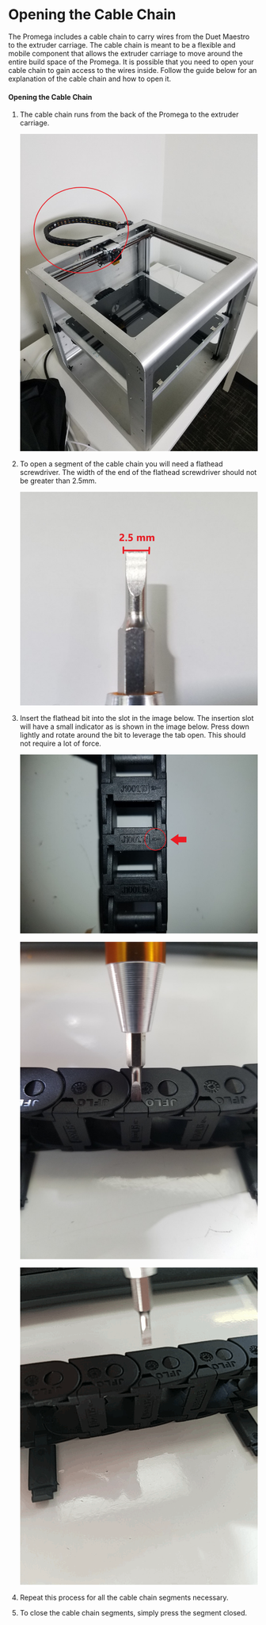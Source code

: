 # Opening the Cable Chain



The Promega includes a cable chain to carry wires from the Duet Maestro to the extruder carriage. The cable chain is meant to be a flexible and mobile component that allows the extruder carriage to move around the entire build space of the Promega. It is possible that you need to open your cable chain to gain access to the wires inside. Follow the guide below for an explanation of the cable chain and how to open it.

#### Opening the Cable Chain

1. The cable chain runs from the back of the Promega to the extruder carriage. 

    ![hXMAPBELPyzstGIe-thecablechain.jpg](../.gitbook/assets/gallery/2018-06-Jun/scaled-840-0/hXMAPBELPyzstGIe-thecablechain.jpg)

2. To open a segment of the cable chain you will need a flathead screwdriver. The width of the end of the flathead screwdriver should not be greater than 2.5mm.

    ![fD9nJMzWqdHuRCZ2-screwdriverbitcablechain.jpg](../.gitbook/assets/gallery/2018-06-Jun/scaled-840-0/fD9nJMzWqdHuRCZ2-screwdriverbitcablechain.jpg)

3. Insert the flathead bit into the slot in the image below. The insertion slot will have a small indicator as is shown in the image below. Press down lightly and rotate around the bit to leverage the tab open. This should not require a lot of force.

    ![MGIBys9oAzbZy3iK-flatheadindicator.jpg](../.gitbook/assets/gallery/2018-06-Jun/scaled-840-0/MGIBys9oAzbZy3iK-flatheadindicator.jpg)

    ![Vwfkjl5gnbIXmi6h-flatheadinsertionspot.jpg](../.gitbook/assets/gallery/2018-06-Jun/scaled-840-0/Vwfkjl5gnbIXmi6h-flatheadinsertionspot.jpg)

    ![Gg6hJMoErFw0K6Iy-openingcablechain.gif](../.gitbook/assets/gallery/2018-06-Jun/Gg6hJMoErFw0K6Iy-openingcablechain.gif)

4. Repeat this process for all the cable chain segments necessary. 
5. To close the cable chain segments, simply press the segment closed.

